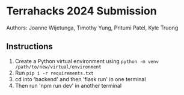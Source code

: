 # Terrahacks 2024 Submission
Authors: Joanne Wijetunga, Timothy Yung, Pritumi Patel, Kyle Truong
## Instructions
1. Create a Python virtual environment using `python -m venv /path/to/new/virtual/environment`
2. Run `pip i -r requirements.txt`
3. cd into 'backend' and then 'flask run' in one terminal
4. Then run 'npm run dev' in another terminal
